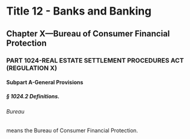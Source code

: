 
# Title 12 - Banks and Banking
## Chapter X—Bureau of Consumer Financial Protection
### PART 1024-REAL ESTATE SETTLEMENT PROCEDURES ACT (REGULATION X)
#### Subpart A-General Provisions
##### § 1024.2 Definitions.
###### Bureau

means the Bureau of Consumer Financial Protection.
